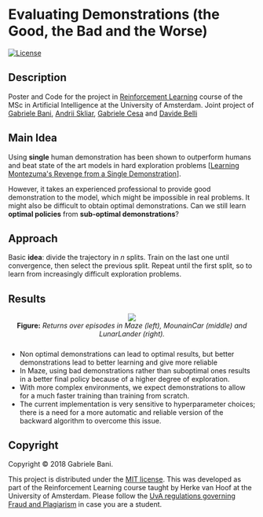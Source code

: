 # Evaluating Demonstrations (the Good, the Bad and the Worse)

[![License](http://img.shields.io/:license-mit-blue.svg)](LICENSE)

## Description

Poster and Code for the project in [Reinforcement Learning](http://studiegids.uva.nl/xmlpages/page/2018-2019/zoek-vak/vak/63460) course of the MSc in Artificial Intelligence at the University of Amsterdam. Joint project of [Gabriele Bani](https://github.com/Hiryugan), [Andrii Skliar](github.com/askliar), [Gabriele Cesa](https://github.com/Gabri95) and [Davide Belli](https://github.com/davide-belli)
	
## Main Idea

Using **single** human demonstration has been shown to outperform humans and beat state of the art models in hard exploration problems [[Learning Montezuma's Revenge from a Single Demonstration](https://arxiv.org/abs/1812.03381)].

However, it takes an experienced professional to provide good demonstration to the model, which might be impossible in real problems. It might also be difficult to obtain optimal demonstrations. Can we still learn **optimal policies** from **sub-optimal demonstrations**?

## Approach

Basic **idea**: divide the trajectory in *n* splits. Train on the last one until convergence, then select the previous split. Repeat until the first split, so to learn from increasingly difficult exploration problems.

## Results

<p align="center">
  <img src="https://cdn.pbrd.co/images/HT2ggjz.png"/><br />
  <b>Figure:</b><i> Returns over episodes in Maze (left), MounainCar (middle) and LunarLander (right). </i>
</p>

##### 

- Non optimal demonstrations can lead to optimal results, but better demonstrations lead to better learning and give more reliable 
- In Maze, using bad demonstrations rather than suboptimal ones results in a better final policy because of a higher degree of exploration.
- With more complex environments, we expect demonstrations to allow for a much faster training than training from scratch. 
- The current implementation is very sensitive to hyperparameter choices; there is a need for a more automatic and reliable version of the backward algorithm to overcome this issue.

## Copyright

Copyright © 2018 Gabriele Bani.

<p align=“justify”>
This project is distributed under the <a href="LICENSE">MIT license</a>. This was developed as part of the Reinforcement Learning course taught by Herke van Hoof at the University of Amsterdam. Please follow the <a href="http://student.uva.nl/en/content/az/plagiarism-and-fraud/plagiarism-and-fraud.html">UvA regulations governing Fraud and Plagiarism</a> in case you are a student.
</p>
